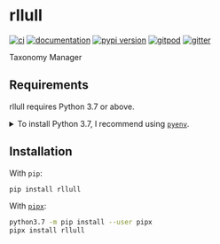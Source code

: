 # rllull

[![ci](https://github.com/francisco-perez-sorrosal/rllull/workflows/ci/badge.svg)](https://github.com/francisco-perez-sorrosal/rllull/actions?query=workflow%3Aci)
[![documentation](https://img.shields.io/badge/docs-mkdocs%20material-blue.svg?style=flat)](https://francisco-perez-sorrosal.github.io/rllull/)
[![pypi version](https://img.shields.io/pypi/v/rllull.svg)](https://pypi.org/project/rllull/)
[![gitpod](https://img.shields.io/badge/gitpod-workspace-blue.svg?style=flat)](https://gitpod.io/#https://github.com/francisco-perez-sorrosal/rllull)
[![gitter](https://badges.gitter.im/join%20chat.svg)](https://gitter.im/rllull/community)

Taxonomy Manager

## Requirements

rllull requires Python 3.7 or above.

<details>
<summary>To install Python 3.7, I recommend using <a href="https://github.com/pyenv/pyenv"><code>pyenv</code></a>.</summary>

```bash
# install pyenv
git clone https://github.com/pyenv/pyenv ~/.pyenv

# setup pyenv (you should also put these three lines in .bashrc or similar)
export PATH="${HOME}/.pyenv/bin:${PATH}"
export PYENV_ROOT="${HOME}/.pyenv"
eval "$(pyenv init -)"

# install Python 3.7
pyenv install 3.7.12

# make it available globally
pyenv global system 3.7.12
```
</details>

## Installation

With `pip`:
```bash
pip install rllull
```

With [`pipx`](https://github.com/pipxproject/pipx):
```bash
python3.7 -m pip install --user pipx
pipx install rllull
```
